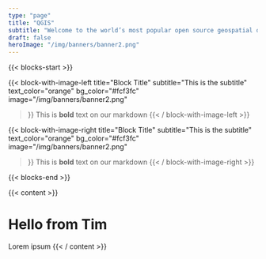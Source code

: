 ```yaml
---
type: "page"
title: "QGIS"
subtitle: "Welcome to the world’s most popular open source geospatial data management and analysis suite."
draft: false
heroImage: "/img/banners/banner2.png"
---
```


{{< blocks-start >}}

{{< block-with-image-left 
    title="Block Title" 
    subtitle="This is the subtitle"
    text_color="orange"
    bg_color="#fcf3fc"
    image="/img/banners/banner2.png"
>}}
This is **bold** text on our markdown
{{< / block-with-image-left >}}

{{< block-with-image-right 
    title="Block Title" 
    subtitle="This is the subtitle"
    text_color="orange"
    bg_color="#fcf3fc"
    image="/img/banners/banner2.png"
>}}
This is **bold** text on our markdown
{{< / block-with-image-right     >}}


{{< blocks-end >}}

{{< content >}}
# Hello from Tim

Lorem ipsum
{{< / content >}}